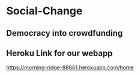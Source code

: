 # Social-Change

## Democracy into crowdfunding


## Heroku Link for our webapp
https://morning-ridge-88661.herokuapp.com/home


